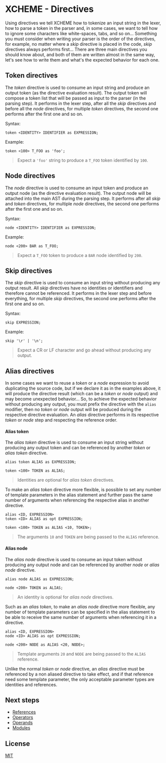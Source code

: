 # XCHEME - Directives

Using directives we tell XCHEME how to tokenize an input string in the lexer, how to parse a token in the parser and, in some cases, we want to tell how to ignore some characters like white-spaces, tabs, and so on... Something you must consider when writing your parser is the order of the directives, for example, no matter where a _skip_ directive is placed in the code, _skip_ directives always performs first... There are three main directives you should know about, and both of them are written almost in the same way, let's see how to write them and what's the expected behavior for each one.

## Token directives

The _token_ directive is used to consume an input string and produce an output token (as the directive evaluation result). The output token will compose a token list that will be passed as input to the parser (in the parsing step). It performs in the lexer step, after all the _skip_ directives and before all the _node_ directives, for multiple _token_ directives, the second one performs after the first one and so on.

Syntax:

```xcm
token <IDENTITY> IDENTIFIER as EXPRESSION;
```

Example:

```xcm
token <100> T_FOO as 'foo';
```

> Expect a `'foo'` string to produce a `T_FOO` token identified by `100`.

## Node directives

The _node_ directive is used to consume an input token and produce an output node (as the directive evaluation result). The output node will be attached into the main AST during the parsing step. It performs after all _skip_ and _token_ directives, for multiple _node_ directives, the second one performs after the first one and so on.

Syntax:

```xcm
node <IDENTITY> IDENTIFIER as EXPRESSION;
```

Example:

```xcm
node <200> BAR as T_FOO;
```

> Expect a `T_FOO` token to produce a `BAR` node identified by `200`.

## Skip directives

The _skip_ directive is used to consume an input string without producing any output result. All _skip_ directives have no identities or identifiers and therefore cannot be referenced. It performs in the lexer step and before everything, for multiple _skip_ directives, the second one performs after the first one and so on.

Syntax:

```xcm
skip EXPRESSION;
```

Example:

```xcm
skip '\r' | '\n';
```

> Expect a CR or LF character and go ahead without producing any output.

## Alias directives

In some cases we want to reuse a _token_ or a _node_ expression to avoid duplicating the source code, but if we declare it as in the examples above, it will produce the directive result (which can be a _token_ or _node_ output) and may become unexpected behavior... So, to achieve the expected behavior without producing any output, you must prefix the directive with the `alias` modifier, then no _token_ or _node_ output will be produced during the respective directive evaluation. An _alias_ directive performs in its respective _token_ or _node_ step and respecting the reference order.

#### Alias token

The _alias token_ directive is used to consume an input string without producing any output token and can be referenced by another _token_ or _alias token_ directive.

```xcm
alias token ALIAS as EXPRESSION;

token <100> TOKEN as ALIAS;
```

> Identities are optional for _alias token_ directives.

To make an _alias token_ directive more flexible, is possible to set any number of template parameters in the alias statement and further pass the same number of arguments when referencing the respective alias in another directive.

```xcm
alias <ID, EXPRESSION>
token <ID> ALIAS as opt EXPRESSION;

token <100> TOKEN as ALIAS <10, TOKEN>;
```

> The arguments `10` and `TOKEN` are being passed to the `ALIAS` reference.

#### Alias node

The _alias node_ directive is used to consume an input token without producing any output node and can be referenced by another _node_ or _alias node_ directive.

```xcm
alias node ALIAS as EXPRESSION;

node <200> TOKEN as ALIAS;
```

> An identity is optional for _alias node_ directives.

Such as an _alias token_, to make an _alias node_ directive more flexible, any number of template parameters can be specified in the alias statement to be able to receive the same number of arguments when referencing it in a directive.

```xcm
alias <ID, EXPRESSION>
node <ID> ALIAS as opt EXPRESSION;

node <200> NODE as ALIAS <20, NODE>;
```

> Template arguments `20` and `NODE` are being passed to the `ALIAS` reference.

Unlike the normal _token_ or _node_ directive, an _alias_ directive must be referenced by a non aliased directive to take effect, and if that reference need some template parameter, the only acceptable parameter types are identities and references.

## Next steps

- [References](./references.md)
- [Operators](./operators.md)
- [Operands](./operands.md)
- [Modules](./modules.md)

## License

[MIT](../LICENSE)
